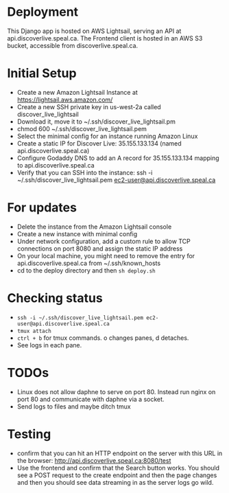 # Deployment

This Django app is hosted on AWS Lightsail, serving an API at api.discoverlive.speal.ca. The Frontend client is hosted in an AWS S3 bucket, accessible from discoverlive.speal.ca.

# Initial Setup

* Create a new Amazon Lightsail Instance at https://lightsail.aws.amazon.com/
* Create a new SSH private key in us-west-2a called discover_live_lightsail
* Download it, move it to ~/.ssh/discover_live_lightsail.pm
* chmod 600 ~/.ssh/discover_live_lightsail.pem
* Select the minimal config for an instance running Amazon Linux
* Create a static IP for Discover Live: 35.155.133.134 (named api.discoverlive.speal.ca)
* Configure Godaddy DNS to add an A record for 35.155.133.134 mapping to api.discoverlive.speal.ca
* Verify that you can SSH into the instance: ssh -i ~/.ssh/discover_live_lightsail.pem ec2-user@api.discoverlive.speal.ca

# For updates

* Delete the instance from the Amazon Lightsail console
* Create a new instance with minimal config
* Under network configuration, add a custom rule to allow TCP connections on port 8080 and assign the static IP address
* On your local machine, you might need to remove the entry for api.discoverlive.speal.ca from ~/.ssh/known_hosts
* cd to the deploy directory and then `sh deploy.sh`

# Checking status

* `ssh -i ~/.ssh/discover_live_lightsail.pem ec2-user@api.discoverlive.speal.ca`
* `tmux attach`
* `ctrl + b` for tmux commands. o changes panes, d detaches.
* See logs in each pane.

# TODOs

* Linux does not allow daphne to serve on port 80. Instead run nginx on port 80 and communicate with daphne via a socket.
* Send logs to files and maybe ditch tmux


# Testing

* confirm that you can hit an HTTP endpoint on the server with this URL in the browser: http://api.discoverlive.speal.ca:8080/test
* Use the frontend and confirm that the Search button works. You should see a POST request to the create endpoint and then the page changes and then you should see data streaming in as the server logs go wild.
